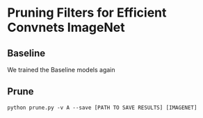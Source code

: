 # Pruning Filters for Efficient Convnets ImageNet

## Baseline
We trained the Baseline models again


## Prune
```
python prune.py -v A --save [PATH TO SAVE RESULTS] [IMAGENET]

```


